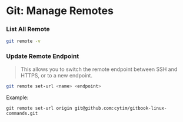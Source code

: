 # Git: Manage Remotes


### List All Remote

```sh
git remote -v
```


### Update Remote Endpoint

> This allows you to switch the remote endpoint between SSH and HTTPS, or to a new endpoint.

```sh
git remote set-url <name> <endpoint>
```

Example:

```
git remote set-url origin git@github.com:cytim/gitbook-linux-commands.git
```

